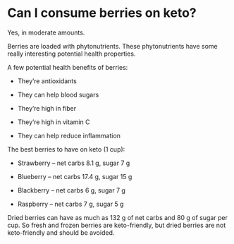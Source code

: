 # Can I consume berries on keto?

Yes, in moderate amounts.

Berries are loaded with phytonutrients. These phytonutrients have some really interesting potential health properties.

A few potential health benefits of berries:

- They’re antioxidants

- They can help blood sugars

- They’re high in fiber

- They’re high in vitamin C

- They can help reduce inflammation

The best berries to have on keto (1 cup):

- Strawberry – net carbs 8.1 g, sugar 7 g

- Blueberry – net carbs 17.4 g, sugar 15 g

- Blackberry – net carbs 6 g, sugar 7 g

- Raspberry – net carbs 7 g, sugar 5 g

Dried berries can have as much as 132 g of net carbs and 80 g of sugar per cup. So fresh and frozen berries are keto-friendly, but dried berries are not keto-friendly and should be avoided.